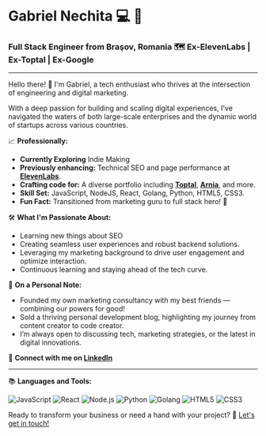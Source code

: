 # Gabriel Nechita :computer: :rocket:

### Full Stack Engineer from Braşov, Romania :world_map: Ex-ElevenLabs | Ex-Toptal | Ex-Google

---

Hello there! :wave: I'm Gabriel, a tech enthusiast who thrives at the intersection of engineering and digital marketing. 

With a deep passion for building and scaling digital experiences, I've navigated the waters of both large-scale enterprises and the dynamic world of startups across various countries.

📈 **Professionally:**

- **Currently Exploring** Indie Making 
- **Previously enhancing:** Technical SEO and page performance at **[ElevenLabs](https://elevenlabs.io/)**.
- **Crafting code for:** A diverse portfolio including **[Toptal](https://www.toptal.com/)**, **[Arnia](https://www.arnia.com/)**, and more.
- **Skill Set:** JavaScript, NodeJS, React, Golang, Python, HTML5, CSS3.
- **Fun Fact:** Transitioned from marketing guru to full stack hero! 🦸

🛠️ **What I'm Passionate About:**

- Learning new things about SEO
- Creating seamless user experiences and robust backend solutions.
- Leveraging my marketing background to drive user engagement and optimize interaction.
- Continuous learning and staying ahead of the tech curve.

🌱 **On a Personal Note:**

- Founded my own marketing consultancy with my best friends — combining our powers for good!
- Sold a thriving personal development blog, highlighting my journey from content creator to code creator.
- I’m always open to discussing tech, marketing strategies, or the latest in digital innovations.

🔗 **Connect with me on [LinkedIn](https://www.linkedin.com/in/nechitagabriel)**

---

📚 **Languages and Tools:**

![JavaScript](https://img.shields.io/badge/-JavaScript-F7DF1E?style=flat-square&logo=javascript&logoColor=black)
![React](https://img.shields.io/badge/-React-61DAFB?style=flat-square&logo=react&logoColor=white)
![Node.js](https://img.shields.io/badge/-Node.js-339933?style=flat-square&logo=Node.js&logoColor=white)
![Python](https://img.shields.io/badge/-Python-3776AB?style=flat-square&logo=python&logoColor=white)
![Golang](https://img.shields.io/badge/-Golang-00ADD8?style=flat-square&logo=go&logoColor=white)
![HTML5](https://img.shields.io/badge/-HTML5-E34F26?style=flat-square&logo=html5&logoColor=white)
![CSS3](https://img.shields.io/badge/-CSS3-1572B6?style=flat-square&logo=css3&logoColor=white)

Ready to transform your business or need a hand with your project? 🚀 [Let's get in touch!](mailto:nechita.gabriel@gmail.com)
